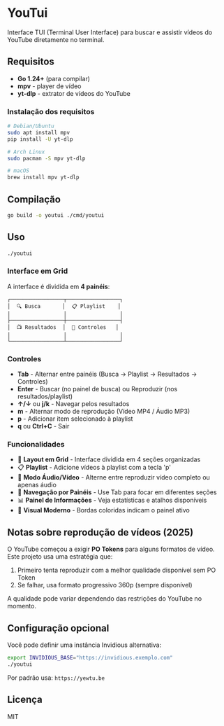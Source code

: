 # YouTui

Interface TUI (Terminal User Interface) para buscar e assistir vídeos do YouTube diretamente no terminal.

## Requisitos

- **Go 1.24+** (para compilar)
- **mpv** - player de vídeo
- **yt-dlp** - extrator de vídeos do YouTube

### Instalação dos requisitos

```bash
# Debian/Ubuntu
sudo apt install mpv
pip install -U yt-dlp

# Arch Linux
sudo pacman -S mpv yt-dlp

# macOS
brew install mpv yt-dlp
```

## Compilação

```bash
go build -o youtui ./cmd/youtui
```

## Uso

```bash
./youtui
```

### Interface em Grid

A interface é dividida em **4 painéis**:

```
┌─────────────────┬─────────────────┐
│  🔍 Busca       │  📋 Playlist    │
│                 │                 │
├─────────────────┼─────────────────┤
│  📺 Resultados  │  🎵 Controles   │
│                 │                 │
└─────────────────┴─────────────────┘
```

### Controles

- **Tab** - Alternar entre painéis (Busca → Playlist → Resultados → Controles)
- **Enter** - Buscar (no painel de busca) ou Reproduzir (nos resultados/playlist)
- **↑/↓** ou **j/k** - Navegar pelos resultados
- **m** - Alternar modo de reprodução (Vídeo MP4 / Áudio MP3)
- **p** - Adicionar item selecionado à playlist
- **q** ou **Ctrl+C** - Sair

### Funcionalidades

- 🎨 **Layout em Grid** - Interface dividida em 4 seções organizadas
- 📋 **Playlist** - Adicione vídeos à playlist com a tecla 'p'
- 🎵 **Modo Áudio/Vídeo** - Alterne entre reproduzir vídeo completo ou apenas áudio
- 🎯 **Navegação por Painéis** - Use Tab para focar em diferentes seções
- 📊 **Painel de Informações** - Veja estatísticas e atalhos disponíveis
- 🎨 **Visual Moderno** - Bordas coloridas indicam o painel ativo

## Notas sobre reprodução de vídeos (2025)

O YouTube começou a exigir **PO Tokens** para alguns formatos de vídeo. Este projeto usa uma estratégia que:

1. Primeiro tenta reproduzir com a melhor qualidade disponível sem PO Token
2. Se falhar, usa formato progressivo 360p (sempre disponível)

A qualidade pode variar dependendo das restrições do YouTube no momento.

## Configuração opcional

Você pode definir uma instância Invidious alternativa:

```bash
export INVIDIOUS_BASE="https://invidious.exemplo.com"
./youtui
```

Por padrão usa: `https://yewtu.be`

## Licença

MIT
